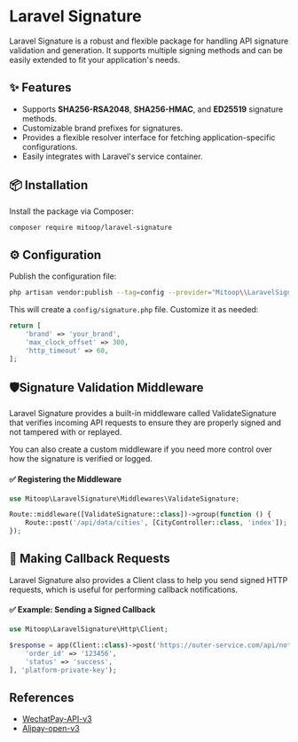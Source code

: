 # Laravel Signature

Laravel Signature is a robust and flexible package for handling API signature validation and generation. It supports multiple signing methods and can be easily extended to fit your application's needs.

## ✨ Features

- Supports **SHA256-RSA2048**, **SHA256-HMAC**, and **ED25519** signature methods.
- Customizable brand prefixes for signatures.
- Provides a flexible resolver interface for fetching application-specific configurations.
- Easily integrates with Laravel's service container.

## 📦 Installation

Install the package via Composer:

```bash
composer require mitoop/laravel-signature
```

## ⚙️ Configuration

Publish the configuration file:

```bash
php artisan vendor:publish --tag=config --provider="Mitoop\\LaravelSignature\\ServiceProvider"
```

This will create a `config/signature.php` file. Customize it as needed:

```php
return [
    'brand' => 'your_brand',
    'max_clock_offset' => 300,
    'http_timeout' => 60,
];
```

## 🛡️Signature Validation Middleware
Laravel Signature provides a built-in middleware called ValidateSignature 
that verifies incoming API requests to ensure 
they are properly signed and not tampered with or replayed.

You can also create a custom middleware if you need more control over how the signature is verified or logged.
#### ✅ Registering the Middleware
```php
use Mitoop\LaravelSignature\Middlewares\ValidateSignature;

Route::middleware([ValidateSignature::class])->group(function () {
    Route::post('/api/data/cities', [CityController::class, 'index']);
});
```

## 🔄 Making Callback Requests
Laravel Signature also provides a Client class to help you send signed HTTP requests, which is useful for performing callback notifications.
#### ✅ Example: Sending a Signed Callback
```php
use Mitoop\LaravelSignature\Http\Client;

$response = app(Client::class)->post('https://outer-service.com/api/notify', [
    'order_id' => '123456',
    'status' => 'success',
], 'platform-private-key');
```

## References
- [WechatPay-API-v3](https://wechatpay-api.gitbook.io/wechatpay-api-v3)
- [Alipay-open-v3](https://opendocs.alipay.com/open-v3/054kaq)

